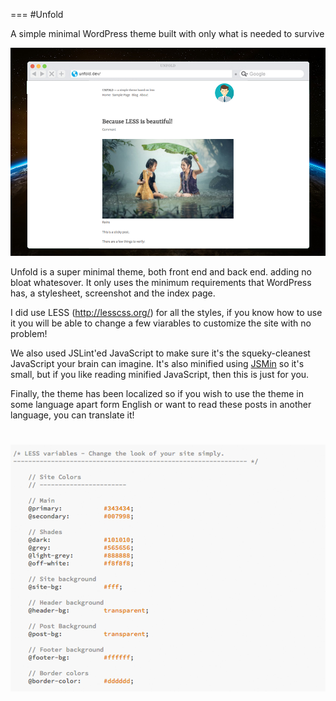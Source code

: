 ===
#Unfold

A simple minimal WordPress theme built with only what is needed to survive

![Less screenshot](https://github.com/HappyPress/Unfold/blob/master/dev/unfold-screenshot.png?raw=true)

Unfold is a super minimal theme, both front end and back end. adding no bloat whatesover. It only uses the minimum requirements that WordPress has, a stylesheet, screenshot and the index page.

I did use LESS (http://lesscss.org/) for all the styles, if you know how to use it you will be able to change a few viarables to customize the site with no problem!

We also used JSLint'ed JavaScript to make sure it's the squeky-cleanest JavaScript your brain can imagine. It's also minified using [JSMin](http://www.crockford.com/javascript/jsmin.html) so it's small, but if you like reading minified JavaScript, then this is just for you.

Finally, the theme has been localized so if you wish to use the theme in some language apart form  English or want to read these posts in another language, you can translate it!

![Code Screenshot](https://github.com/HappyPress/Unfold/blob/master/dev/unfold-screen-code.png?raw=true)
=======
